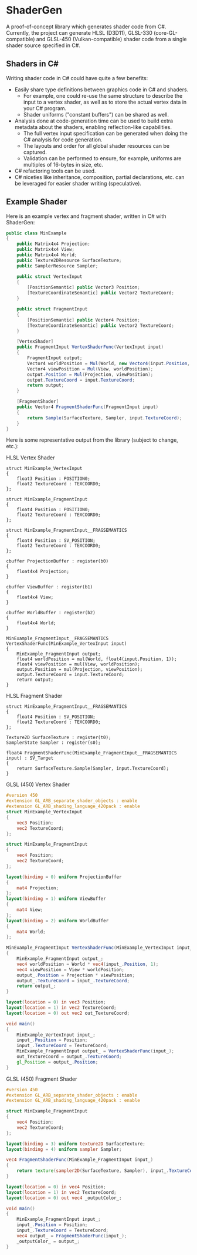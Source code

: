 # ShaderGen

A proof-of-concept library which generates shader code from C#. Currently, the project can generate HLSL (D3D11), GLSL-330 (core-GL-compatible) and GLSL-450 (Vulkan-compatible) shader code from a single shader source specified in C#.

## Shaders in C#

Writing shader code in C# could have quite a few benefits:

* Easily share type definitions between graphics code in C# and shaders.
  * For example, one could re-use the same structure to describe the input to a vertex shader, as well as to store the actual vertex data in your C# program.
  * Shader uniforms ("constant buffers") can be shared as well.
* Analysis done at code-generation time can be used to build extra metadata about the shaders, enabling reflection-like capabilities.
  * The full vertex input specification can be generated when doing the C# analysis for code generation.
  * The layouts and order for all global shader resources can be captured.
  * Validation can be performed to ensure, for example, uniforms are multiples of 16-bytes in size, etc.
* C# refactoring tools can be used.
* C# niceties like inheritance, composition, partial declarations, etc. can be leveraged for easier shader writing (speculative).

## Example Shader

Here is an example vertex and fragment shader, written in C# with ShaderGen:

```C#
public class MinExample
{
    public Matrix4x4 Projection;
    public Matrix4x4 View;
    public Matrix4x4 World;
    public Texture2DResource SurfaceTexture;
    public SamplerResource Sampler;

    public struct VertexInput
    {
        [PositionSemantic] public Vector3 Position;
        [TextureCoordinateSemantic] public Vector2 TextureCoord;
    }

    public struct FragmentInput
    {
        [PositionSemantic] public Vector4 Position;
        [TextureCoordinateSemantic] public Vector2 TextureCoord;
    }

    [VertexShader]
    public FragmentInput VertexShaderFunc(VertexInput input)
    {
        FragmentInput output;
        Vector4 worldPosition = Mul(World, new Vector4(input.Position, 1));
        Vector4 viewPosition = Mul(View, worldPosition);
        output.Position = Mul(Projection, viewPosition);
        output.TextureCoord = input.TextureCoord;
        return output;
    }

    [FragmentShader]
    public Vector4 FragmentShaderFunc(FragmentInput input)
    {
        return Sample(SurfaceTexture, Sampler, input.TextureCoord);
    }
}
```

Here is some representative output from the library (subject to change, etc.):

HLSL Vertex Shader
```HLSL
struct MinExample_VertexInput
{
    float3 Position : POSITION0;
    float2 TextureCoord : TEXCOORD0;
};

struct MinExample_FragmentInput
{
    float4 Position : POSITION0;
    float2 TextureCoord : TEXCOORD0;
};

struct MinExample_FragmentInput__FRAGSEMANTICS
{
    float4 Position : SV_POSITION;
    float2 TextureCoord : TEXCOORD0;
};

cbuffer ProjectionBuffer : register(b0)
{
    float4x4 Projection;
}

cbuffer ViewBuffer : register(b1)
{
    float4x4 View;
}

cbuffer WorldBuffer : register(b2)
{
    float4x4 World;
}

MinExample_FragmentInput__FRAGSEMANTICS VertexShaderFunc(MinExample_VertexInput input)
{
    MinExample_FragmentInput output;
    float4 worldPosition = mul(World, float4(input.Position, 1));
    float4 viewPosition = mul(View, worldPosition);
    output.Position = mul(Projection, viewPosition);
    output.TextureCoord = input.TextureCoord;
    return output;
}
```

HLSL Fragment Shader
```HLSL
struct MinExample_FragmentInput__FRAGSEMANTICS
{
    float4 Position : SV_POSITION;
    float2 TextureCoord : TEXCOORD0;
};

Texture2D SurfaceTexture : register(t0);
SamplerState Sampler : register(s0);

float4 FragmentShaderFunc(MinExample_FragmentInput__FRAGSEMANTICS input) : SV_Target
{
    return SurfaceTexture.Sample(Sampler, input.TextureCoord);
}
```

GLSL (450) Vertex Shader
```GLSL
#version 450
#extension GL_ARB_separate_shader_objects : enable
#extension GL_ARB_shading_language_420pack : enable
struct MinExample_VertexInput
{
    vec3 Position;
    vec2 TextureCoord;
};

struct MinExample_FragmentInput
{
    vec4 Position;
    vec2 TextureCoord;
};

layout(binding = 0) uniform ProjectionBuffer
{
    mat4 Projection;
};
layout(binding = 1) uniform ViewBuffer
{
    mat4 View;
};
layout(binding = 2) uniform WorldBuffer
{
    mat4 World;
};

MinExample_FragmentInput VertexShaderFunc(MinExample_VertexInput input_)
{
    MinExample_FragmentInput output_;
    vec4 worldPosition = World * vec4(input_.Position, 1);
    vec4 viewPosition = View * worldPosition;
    output_.Position = Projection * viewPosition;
    output_.TextureCoord = input_.TextureCoord;
    return output_;
}

layout(location = 0) in vec3 Position;
layout(location = 1) in vec2 TextureCoord;
layout(location = 0) out vec2 out_TextureCoord;

void main()
{
    MinExample_VertexInput input_;
    input_.Position = Position;
    input_.TextureCoord = TextureCoord;
    MinExample_FragmentInput output_ = VertexShaderFunc(input_);
    out_TextureCoord = output_.TextureCoord;
    gl_Position = output_.Position;
}
```

GLSL (450) Fragment Shader
```GLSL
#version 450
#extension GL_ARB_separate_shader_objects : enable
#extension GL_ARB_shading_language_420pack : enable

struct MinExample_FragmentInput
{
    vec4 Position;
    vec2 TextureCoord;
};

layout(binding = 3) uniform texture2D SurfaceTexture;
layout(binding = 4) uniform sampler Sampler;

vec4 FragmentShaderFunc(MinExample_FragmentInput input_)
{
    return texture(sampler2D(SurfaceTexture, Sampler), input_.TextureCoord);
}

layout(location = 0) in vec4 Position;
layout(location = 1) in vec2 TextureCoord;
layout(location = 0) out vec4 _outputColor_;

void main()
{
    MinExample_FragmentInput input_;
    input_.Position = Position;
    input_.TextureCoord = TextureCoord;
    vec4 output_ = FragmentShaderFunc(input_);
    _outputColor_ = output_;
}
```